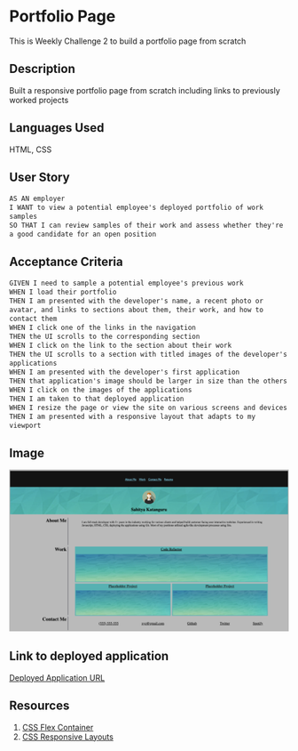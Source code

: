 # Portfolio Page
This is Weekly Challenge 2 to build a portfolio page from scratch 

## Description
Built a responsive portfolio page from scratch including links to previously worked projects

## Languages Used
HTML, CSS

## User Story

```
AS AN employer
I WANT to view a potential employee's deployed portfolio of work samples
SO THAT I can review samples of their work and assess whether they're a good candidate for an open position
```

## Acceptance Criteria

```
GIVEN I need to sample a potential employee's previous work
WHEN I load their portfolio
THEN I am presented with the developer's name, a recent photo or avatar, and links to sections about them, their work, and how to contact them
WHEN I click one of the links in the navigation
THEN the UI scrolls to the corresponding section
WHEN I click on the link to the section about their work
THEN the UI scrolls to a section with titled images of the developer's applications
WHEN I am presented with the developer's first application
THEN that application's image should be larger in size than the others
WHEN I click on the images of the applications
THEN I am taken to that deployed application
WHEN I resize the page or view the site on various screens and devices
THEN I am presented with a responsive layout that adapts to my viewport
```

## Image

![Screenshot of how the Website looks](/assets/images/Portfolio-Screenshot.png)

## Link to deployed application

[Deployed Application URL](https://sahityakat.github.io/portfolioPage/)

## Resources

1. [CSS Flex Container](https://www.w3schools.com/css/css3_flexbox_container.asp)
2. [CSS Responsive Layouts](https://www.freecodecamp.org/news/learn-flexbox-build-5-layouts/)


